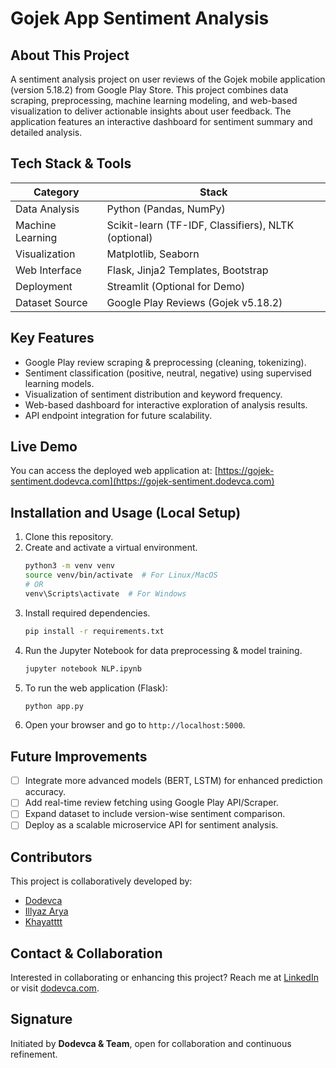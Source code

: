 # Gojek App Sentiment Analysis

## About This Project
A sentiment analysis project on user reviews of the Gojek mobile application (version 5.18.2) from Google Play Store. This project combines data scraping, preprocessing, machine learning modeling, and web-based visualization to deliver actionable insights about user feedback. The application features an interactive dashboard for sentiment summary and detailed analysis.

## Tech Stack & Tools
| Category     | Stack                        |
|--------------|------------------------------|
| Data Analysis| Python (Pandas, NumPy)        |
| Machine Learning | Scikit-learn (TF-IDF, Classifiers), NLTK (optional) |
| Visualization | Matplotlib, Seaborn          |
| Web Interface | Flask, Jinja2 Templates, Bootstrap |
| Deployment    | Streamlit (Optional for Demo)|
| Dataset Source| Google Play Reviews (Gojek v5.18.2) |

## Key Features
- Google Play review scraping & preprocessing (cleaning, tokenizing).
- Sentiment classification (positive, neutral, negative) using supervised learning models.
- Visualization of sentiment distribution and keyword frequency.
- Web-based dashboard for interactive exploration of analysis results.
- API endpoint integration for future scalability.

## Live Demo
You can access the deployed web application at:
[https://gojek-sentiment.dodevca.com](https://gojek-sentiment.dodevca.com)

## Installation and Usage (Local Setup)
1. Clone this repository.
2. Create and activate a virtual environment.
    ```bash
    python3 -m venv venv
    source venv/bin/activate  # For Linux/MacOS
    # OR
    venv\Scripts\activate  # For Windows
    ```
3. Install required dependencies.
    ```bash
    pip install -r requirements.txt
    ```
4. Run the Jupyter Notebook for data preprocessing & model training.
    ```bash
    jupyter notebook NLP.ipynb
    ```
5. To run the web application (Flask):
    ```bash
    python app.py
    ```
6. Open your browser and go to `http://localhost:5000`.

## Future Improvements
- [ ] Integrate more advanced models (BERT, LSTM) for enhanced prediction accuracy.
- [ ] Add real-time review fetching using Google Play API/Scraper.
- [ ] Expand dataset to include version-wise sentiment comparison.
- [ ] Deploy as a scalable microservice API for sentiment analysis.

## Contributors
This project is collaboratively developed by:
- [Dodevca](https://github.com/dodevca)
- [Illyaz Arya](https://github.com/McIllyaz)
- [Khayatttt](https://github.com/Khayatttt)

## Contact & Collaboration
Interested in collaborating or enhancing this project?
Reach me at [LinkedIn](https://linkedin.com/in/dodevca) or visit [dodevca.com](https://dodevca.com).

## Signature
Initiated by **Dodevca & Team**, open for collaboration and continuous refinement.
